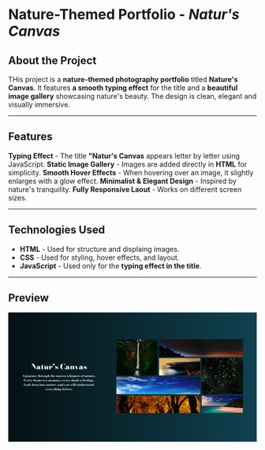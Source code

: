 # Nature-Themed Portfolio - _Natur's Canvas_

## About the Project

THis project is a **nature-themed photography portfolio** titled **Nature's Canvas**. It features **a smooth typing effect** for the title and a **beautiful image gallery** showcasing nature's beauty. The design is clean, elegant and visually immersive.

---

## Features

**Typing Effect** - The title **"Natur's Canvas** appears letter by letter using JavaScript.
**Static Image Gallery** - Images are added directly in **HTML** for simplicity.
**Smooth Hover Effects** - When hovering over an image, it slightly enlarges with a glow effect.
**Minimalist & Elegant Design** - Inspired by nature's tranquility.
**Fully Responsive Laout** - Works on different screen sizes.

---

## Technologies Used

- **HTML** - Used for structure and displaing images.
- **CSS** - Used for styling, hover effects, and layout.
- **JavaScript** - Used only for the **typing effect in the title**.

---

## Preview

![Natur's Canvas](/pic.png)
